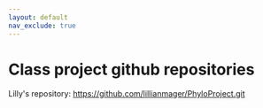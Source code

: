 ```yaml
---
layout: default
nav_exclude: true
---
```


# Class project github repositories
Lilly's repository: https://github.com/lillianmager/PhyloProject.git

